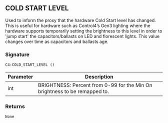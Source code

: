 ## COLD START LEVEL

Used to inform the proxy that the hardware Cold Start level has changed. This is useful for hardware such as Control4’s Gen3 lighting where the hardware supports temporarily setting the brightness to this level in order to 'jump start' the capacitors/ballasts on LED and florescent lights.  This value changes over time as capacitors and ballasts age.

### Signature

`C4:COLD_START_LEVEL ()`


| Parameter | Description |
| --- | --- |
| int | BRIGHTNESS: Percent from 0-99 for the Min On brightness to be remapped to. |


### Returns

`None`